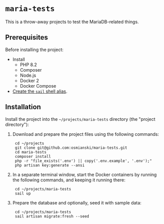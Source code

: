 # `maria-tests`

This is a throw-away projects to test the MariaDB-related things.

## Prerequisites

Before installing the project:

* Install
    * PHP 8.2
    * Composer
    * Node.js
    * Docker 2
    * Docker Compose
* [Create the `sail` shell alias](https://laravel.com/docs/10.x/sail#configuring-a-shell-alias).

## Installation

Install the project into the `~/projects/maria-tests` directory (the "project directory"):

1. Download and prepare the project files using the following commands:

        cd ~/projects
        git clone git@github.com:osmianski/maria-tests.git
        cd maria-tests
        composer install
        php -r "file_exists('.env') || copy('.env.example', '.env');"
        php artisan key:generate --ansi

2. In a separate terminal window, start the Docker containers by running the following commands, and keeping it running there:

        cd ~/projects/maria-tests
        sail up

3. Prepare the database and optionally, seed it with sample data:

        cd ~/projects/maria-tests
        sail artisan migrate:fresh --seed
